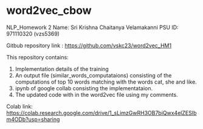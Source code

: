 # word2vec_cbow
NLP_Homework 2 
Name: Sri Krishna Chaitanya Velamakanni
PSU ID: 971110320 (vzs5369)

Gitbub repository link : https://github.com/vskc23/word2vec_HM1

This repository contains:
1) Implementation details of the training 
2) An output file (similar_words_computataions) consisting of the computations of top 10 words matching with the words cat, she and like.
3) ipynb of google collab consisting the implementataion.
4) The updated code with in the word2vec file using my comments.

Colab link: https://colab.research.google.com/drive/1_sLimzGwRH3OB7biQwx4elZESIbm4ODb?usp=sharing
